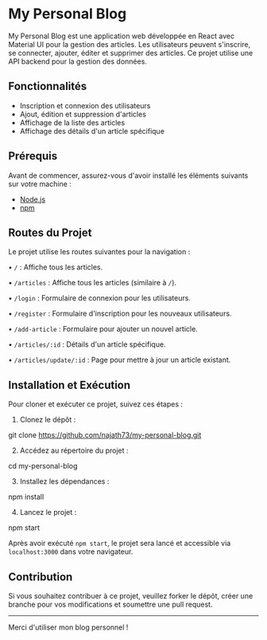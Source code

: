 # My Personal Blog

My Personal Blog est une application web développée en React avec Material UI pour la gestion des articles. Les utilisateurs peuvent s'inscrire, se connecter, ajouter, éditer et supprimer des articles. Ce projet utilise une API backend pour la gestion des données.


## Fonctionnalités
- Inscription et connexion des utilisateurs
- Ajout, édition et suppression d'articles
- Affichage de la liste des articles
- Affichage des détails d'un article spécifique

## Prérequis
Avant de commencer, assurez-vous d'avoir installé les éléments suivants sur votre machine :
- [Node.js](https://nodejs.org/en/)
- [npm](https://www.npmjs.com/)


## Routes du Projet

Le projet utilise les routes suivantes pour la navigation :

•  `/` : Affiche tous les articles.

•  `/articles` : Affiche tous les articles (similaire à `/`).

•  `/login` : Formulaire de connexion pour les utilisateurs.

•  `/register` : Formulaire d'inscription pour les nouveaux utilisateurs.

•  `/add-article` : Formulaire pour ajouter un nouvel article.

•  `/articles/:id` : Détails d'un article spécifique.

•  `/articles/update/:id` : Page pour mettre à jour un article existant.


## Installation et Exécution

Pour cloner et exécuter ce projet, suivez ces étapes :

1. Clonez le dépôt :

git clone https://github.com/najath73/my-personal-blog.git

2. Accédez au répertoire du projet :

cd my-personal-blog

3. Installez les dépendances :

npm install

4. Lancez le projet :

npm start


Après avoir exécuté `npm start`, le projet sera lancé et accessible via `localhost:3000` dans votre navigateur.

## Contribution

Si vous souhaitez contribuer à ce projet, veuillez forker le dépôt, créer une branche pour vos modifications et soumettre une pull request.

---

Merci d'utiliser mon blog personnel !